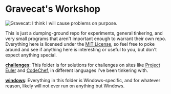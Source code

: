 Gravecat's Workshop
===================

![Gravecat: I think I will cause problems on purpose.](https://gravecat.com/github3.png)

This is just a dumping-ground repo for experiments, general tinkering, and very small programs that aren't important enough to warrant their own repo. Everything here is licensed under the [MIT License](https://github.com/Gravecat/workshop/blob/main/LICENSE), so feel free to poke around and see if anything here is interesting or useful to you, but don't expect anything special.

**[challenges](https://github.com/Gravecat/workshop/tree/main/challenges)**: This folder is for solutions for challenges on sites like [Project Euler](https://projecteuler.net/) and [CodeChef](https://www.codechef.com/), in different languages I've been tinkering with.

**[windows](https://github.com/Gravecat/workshop/tree/main/windows)**: Everything in this folder is Windows-specific, and for whatever reason, likely will not ever run on anything but Windows.
